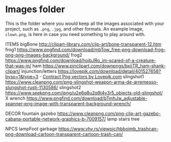 # Images folder

This is the folder where you would keep all the images associated with your project, such as `.png`, `.jpg`, and other formats. An example image, `clown.png`, is here in case you need something to play around with.

ITEMS
bigBone http://clipart-library.com/clip-art/bone-transparent-12.htm
frog1 https://www.pngfind.com/download/mbTow_free-png-download-frog-png-png-images-background/
frog2 https://www.pngfind.com/download/hoibJRo_im-scared-of-a-creature-that-was-in/
ham https://www.pinclipart.com/downpngs/bxiiTR_ham-shank-clipart/
injunction/letters https://lovepik.com/download/detail/401527658?byso=1&type=3 -
  <a href="https://lovepik.com/images/png-contract.html">Contract Png vectors by Lovepik.com</a>
slingshot1 https://www.cleanpng.com/png-slingshot-weapon-arma-de-arremesso-slungshot-rusti-1130586/
slingshot2 https://www.seekpng.com/ipng/u2e6q8u2q8t4y3r5_objects-old-slingshot/ X
wrench https://www.pngfind.com/download/bTmhJw_adjustable-spanner-png-image-with-transparent-background-wrench/

DECOR
fountain
gazebo https://www.cleanpng.com/png-clip-art-gazebo-cabana-portable-network-graphics-b-7009157/
lamp
stairs
tree

NPCS
lampFoot
garbage https://www.vhv.rs/viewpic/hbboimb_trashcan-png-download-cartoon-transparent-cartoon-trash-can/
